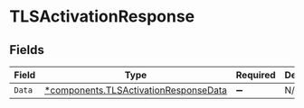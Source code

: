 # TLSActivationResponse


## Fields

| Field                                                                                         | Type                                                                                          | Required                                                                                      | Description                                                                                   |
| --------------------------------------------------------------------------------------------- | --------------------------------------------------------------------------------------------- | --------------------------------------------------------------------------------------------- | --------------------------------------------------------------------------------------------- |
| `Data`                                                                                        | [*components.TLSActivationResponseData](../../models/components/tlsactivationresponsedata.md) | :heavy_minus_sign:                                                                            | N/A                                                                                           |